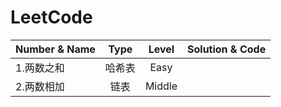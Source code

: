 # LeetCode
| Number & Name | Type |  Level | Solution & Code |
| :--- | :---: | :---: |:---: |
| 1.两数之和 | 哈希表 | Easy |  |
| 2.两数相加 | 链表 | Middle |  |
